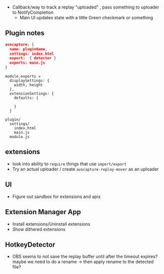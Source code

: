 - Callback/way to track a replay "uploaded" , pass something to uploader to NotifyCompletion
  - Main UI updates state with a little Green checkmark or something


## Plugin notes

```json
avocapture: {
  name: pluginName,
  settings: index.html
  export:  { detector }
  exports: main.js
}
```

```
module.exports = 
  displaySettings: {
    width, height
  },
  extensionSettings: {
    defaults: {
      
    }
  }
```

```
plugin/
  settings/
    index.html
    main.js
  module.js
```

## extensions

- look into ability to `require` things that use `import/export`
- Try an actual uploader / create `avocapture-replay-mover` as an uploader

## UI

- Figure out sandbox for extensions and apis


## Extension Manager App

- Install extensions/Uninstall extensions
- Show dithered extensions

## HotkeyDetector

- OBS seems to not save the replay buffer until after the timeout expires? maybe we need to do a rename -> then apply rename to the detected file?
